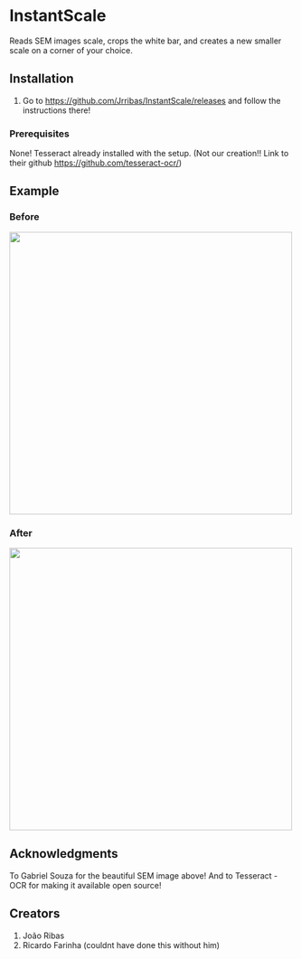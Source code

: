 # InstantScale
Reads SEM images scale, crops the white bar, and creates a new smaller scale on a corner of your choice.

## Installation

1. Go to https://github.com/Jrribas/InstantScale/releases and follow the instructions there!

### Prerequisites

None! Tesseract already installed with the setup. (Not our creation!! Link to their github https://github.com/tesseract-ocr/)

## Example
### Before
<img src="http://i.imgur.com/62LpuB6.png" width="500">

### After
<img src="http://i.imgur.com/NdoLOkH.png" width="500">

## Acknowledgments

To Gabriel Souza for the beautiful SEM image above!
And to Tesseract - OCR for making it available open source!

## Creators

1. João Ribas
2. Ricardo Farinha (couldnt have done this without him)

